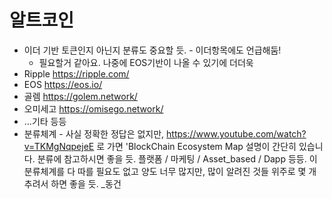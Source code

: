 # 알트코인

- 이더 기반 토큰인지 아닌지 분류도 중요할 듯. - 이더항목에도 언급해둠!
   - 필요할거 같아요. 나중에 EOS기반이 나올 수 있기에 더더욱
- Ripple https://ripple.com/
- EOS https://eos.io/
- 골렘 https://golem.network/
- 오미세고 https://omisego.network/
- ...기타 등등
- 분류체계 - 사실 정확한 정답은 없지만, https://www.youtube.com/watch?v=TKMgNqpejeE 로 가면 'BlockChain Ecosystem Map 설명이 간단히 있습니다. 분류에 참고하시면 좋을 듯. 플랫폼 / 마케팅 / Asset_based / Dapp 등등. 이 분류체계를 다 따를 필요도 없고 양도 너무 많지만, 많이 알려진 것들 위주로 몇 개 추려서 하면 좋을 듯. _동건
